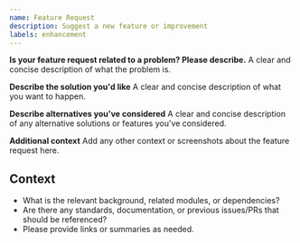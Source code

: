 ```yaml
---
name: Feature Request
description: Suggest a new feature or improvement
labels: enhancement
---
```


**Is your feature request related to a problem? Please describe.**
A clear and concise description of what the problem is.

**Describe the solution you'd like**
A clear and concise description of what you want to happen.

**Describe alternatives you've considered**
A clear and concise description of any alternative solutions or features you've considered.

**Additional context**
Add any other context or screenshots about the feature request here.

## Context
- What is the relevant background, related modules, or dependencies?
- Are there any standards, documentation, or previous issues/PRs that should be referenced?
- Please provide links or summaries as needed.